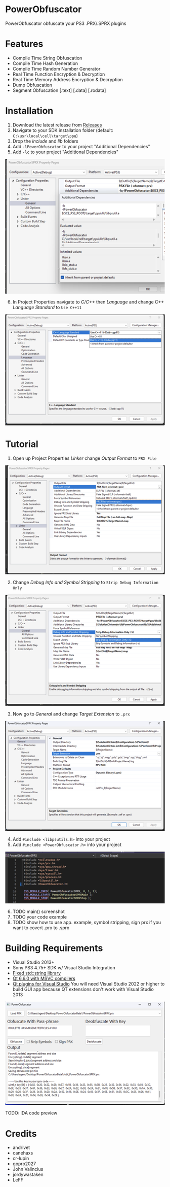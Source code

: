# PowerObfuscator
PowerObfuscator obfuscate your PS3 .PRX/.SPRX plugins

# Features
- Compile Time String Obfuscation
- Compile Time Hash Generation
- Compile Time Random Number Generator
- Real Time Function Encryption & Decryption
- Real Time Memory Address Encryption & Decryption
- Dump Obfuscation
- Segment Obfuscation [.text] [.data] [.rodata] 

# Installation
1. Download the latest release from [Releases](https://github.com/TheRouletteBoi/PowerObfuscator/releases)
2. Navigate to your SDK installation folder (default: `C:\usr\local\cell\target\ppu`)
3. Drop the *include* and *lib* folders
4. Add `-lPowerObfuscator` to your project "Additional Dependencies"
5. Add `-lc` to your project "Additional Dependencies"

![dependencies](https://github.com/TheRouletteBoi/PowerObfuscator/blob/master/Assets/Screenshots/dependencies.png)

6. In Project Properties navigate to *C/C++* then *Language* and change C++ *Language Standard* to `Use C++11`

![cpp11](https://github.com/TheRouletteBoi/PowerObfuscator/blob/master/Assets/Screenshots/cpp11.png)


# Tutorial
1. Open up Project Properties *Linker* change *Output Format* to `PRX File`

![output format](https://github.com/TheRouletteBoi/PowerObfuscator/blob/master/Assets/Screenshots/outputformat.png)

2. Change *Debug Info and Symbol Stripping* to `Strip Debug Information Only`

![symbol stripping](https://github.com/TheRouletteBoi/PowerObfuscator/blob/master/Assets/Screenshots/symbolstripping.png)

3. Now go to *General* and change *Target Extension* to `.prx`

![file extension](https://github.com/TheRouletteBoi/PowerObfuscator/blob/master/Assets/Screenshots/fileextension.png)

4. Add `#include <libpsutils.h>` into your project
5. Add `#include <PowerObfuscator.h>` into your project

![header includes](https://github.com/TheRouletteBoi/PowerObfuscator/blob/master/Assets/Screenshots/headerincludes.png)

6. TODO main() screenshot
7. TODO your code example
8. TODO show how to use app. example, symbol stripping, sign prx if you want to covert .prx to .sprx


 
# Building Requirements
- Visual Studio 2013+
- Sony PS3 4.75+ SDK w/ Visual Studio Integration
- [Fixed std::string library](https://github.com/skiff/libpsutil/releases)
- [Qt 6.6.0 with MSVC compilers](https://www.qt.io/download-qt-installer)
- [Qt plugins for Visual Studio](https://www.youtube.com/watch?v=rH2Kq2BIGVs) You will need Visual Studio 2022 or higher to build GUI app because QT extensions don't work with Visual Studio 2013 

![Preview](https://github.com/TheRouletteBoi/PowerObfuscator/blob/master/Assets/Screenshots/preview.png)

TODO: IDA code preview


# Credits
- andrivet
- canehaxs
- cr-lupin
- gopro2027
- John Valincius
- jordywastaken
- LeFF
